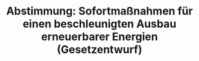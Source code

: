 ---
abstimmung:
  abstimmung: 1
  bundestagssitzung: 47
  datum: 7. Juli 2022
  legislaturperiode: 20
categories:
- Todo
data:
- title: Abstimmungsergebnis 20220707_1.pdf
  url: /res/2025-btw/abstimmungsergebnisse/20220707_1.pdf
- title: Abstimmungsergebnis 20220707_1_xls.xlsx
  url: /res/2025-btw/abstimmungsergebnisse/20220707_1_xls.xlsx
- title: Abstimmungsergebnis 20220707_1_xls.csv
  url: /res/2025-btw/abstimmungsergebnisse_csv/20220707_1_xls.csv
documents:
- local: /res/2025-btw/drucksachen/2001630.pdf
  summary: '### Gesetzesentwurf der Bundesregierung: Sofortmaßnahmen für einen beschleunigten
    Ausbau der erneuerbaren Energien und weitere Maßnahmen im Stromsektor


    Der Gesetzesentwurf der Bundesregierung zielt auf einen beschleunigten Ausbau
    erneuerbarer Energien bis 2035 ab.  Kernpunkte sind die Anhebung des Ausbauziels
    für erneuerbare Energien im Jahr 2030 auf mindestens 80%,  die Festlegung deutlich
    erhöhter Ausbaupfade für Wind- und Solarenergie sowie die  finanzielle Förderung
    von innovativen Konzepten mit wasserstoffbasierter Stromspeicherung.  Weitere
    Maßnahmen umfassen Vereinfachungen des Planungs- und Genehmigungsverfahrens und  eine
    Anpassung der Finanzierung der EEG-Förderung.


    **Kernpunkte und Ziele:**


    * 80% erneuerbare Energien bis 2030

    * 100% erneuerbare Energien bis 2035

    * deutliche Erhöhung Ausbau Windenergie an Land und auf See

    * deutliche Erhöhung Ausbau Solarenergie

    * Förderung Wasserstofftechnologien und -speicher

    * Vereinfachung Genehmigungsverfahren

    * Anpassung EEG-Finanzierung'
  title: Drucksache 20/1630
  url: https://dserver.bundestag.de/btd/20/016/2001630.pdf
- local: /res/2025-btw/drucksachen/2001979.pdf
  summary: '### Gesetzesentwurf der Bundesregierung: Sofortmaßnahmen für den Ausbau
    erneuerbarer Energien und weitere Maßnahmen im Stromsektor


    Der Entwurf enthält die Stellungnahme des Bundesrates und die Gegenäußerung der
    Bundesregierung zu Sofortmaßnahmen für einen beschleunigten Ausbau der erneuerbaren
    Energien.  Die Bundesregierung stimmt einigen Punkten der Stellungnahme zu, lehnt
    aber andere ab.


    **Kernpunkte und Ziele:**


    * Ausbau der Stromverteilernetze zur Netzintegration erneuerbarer Energien.

    * Beschleunigung des Ausbaus erneuerbarer Energien.

    * Anpassung der Einspeisevergütung für Photovoltaikanlagen.

    * Vereinfachung der Förderung von Bürgerenergiegesellschaften.

    * Anpassung der Regelungen zu Biomasseanlagen.

    * Verbesserung der Förderung von Wasserkraftanlagen.

    * Maßnahmen zur Stärkung der Sektorenkopplung.

    * Erhöhung der Planungssicherheit für Anlagenbetreiber.

    * Entlastung von Verbraucherinnen und Verbrauchern.'
  title: Drucksache 20/1979
  url: https://dserver.bundestag.de/btd/20/019/2001979.pdf
- local: /res/2025-btw/drucksachen/2002580.pdf
  summary: '### Beschlussempfehlung des Ausschusses für Klimaschutz und Energie


    Die Beschlussempfehlung des Ausschusses für Klimaschutz und Energie befasst sich
    mit einem Gesetzentwurf der Bundesregierung und einem Antrag der CDU/CSU-Fraktion.  **Kernpunkte
    und Ziele:** Beschleunigter Ausbau erneuerbarer Energien, Bürokratieabbau, Schaffung
    von Anreizen, Nutzung von Potenzialen erneuerbarer Energien.

    '
  title: Drucksache 20/2580
  url: https://dserver.bundestag.de/btd/20/025/2002580.pdf
- local: /res/2025-btw/drucksachen/2002656.pdf
  summary: '### Bericht des Ausschusses für Klimaschutz und Energie (25. Ausschuss)


    Dieser Bericht des Ausschusses für Klimaschutz und Energie befasst sich mit einem
    Gesetzentwurf der Bundesregierung und einem Antrag der CDU/CSU-Fraktion. Beide
    befassen sich mit dem beschleunigten Ausbau erneuerbarer Energien.


    **Kernpunkte und Ziele:**


    * Beschleunigter Ausbau erneuerbarer Energien

    * Bürokratieabbau

    * Schaffung von Anreizen

    * Nutzung von Potenzialen erneuerbarer Energien

    * Verringerung der Abhängigkeit von Energieimporten

    * Erreichung der Klimaziele'
  title: Drucksache 20/2656
  url: https://dserver.bundestag.de/btd/20/026/2002656.pdf
ergebnis:
  AfD:
    enthaltung: 0
    gesamt: 80
    ja: 0
    nein: 69
    nichtabgegeben: 11
    ungueltig: 0
  Bündnis 90/Die Grünen:
    enthaltung: 0
    gesamt: 118
    ja: 109
    nein: 0
    nichtabgegeben: 9
    ungueltig: 0
  CDU/CSU:
    enthaltung: 0
    gesamt: 196
    ja: 0
    nein: 182
    nichtabgegeben: 14
    ungueltig: 0
  Die Linke:
    enthaltung: 0
    gesamt: 39
    ja: 0
    nein: 28
    nichtabgegeben: 11
    ungueltig: 0
  FDP:
    enthaltung: 0
    gesamt: 92
    ja: 82
    nein: 0
    nichtabgegeben: 10
    ungueltig: 0
  Fraktionslos:
    enthaltung: 0
    gesamt: 4
    ja: 1
    nein: 2
    nichtabgegeben: 1
    ungueltig: 0
  SPD:
    enthaltung: 0
    gesamt: 205
    ja: 187
    nein: 0
    nichtabgegeben: 18
    ungueltig: 0
layout: abstimmung
links:
- title: Link zu bundestag.de
  url: https://www.bundestag.de/parlament/plenum/abstimmung/abstimmung?id=786
preview: 'Deutscher Bundestag


  47. Sitzung des Deutschen Bundestages

  am Donnerstag, 7. Juli 2022


  Endgültiges Ergebnis der Namentlichen Abstimmung Nr. 1


  Gesetzentwurf der Bundesregierung

  Entwurf eines Gesetzes zu Sofortmaßnahmen für einen beschleunigten Ausbau der

  erneuerbaren Energien und weiteren Maßnahmen im Stromsektor

  Drs. 20/1630, 20/1979, 20/2580 (neu) und 20/2656'
tags:
- Todo
title: 'Abstimmung: Sofortmaßnahmen für einen beschleunigten Ausbau erneuerbarer Energien
  (Gesetzentwurf)'
---